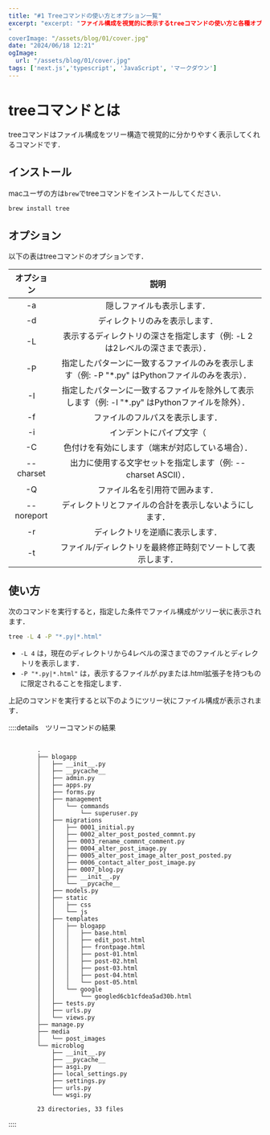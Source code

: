 ```yaml
---
title: "#1 Treeコマンドの使い方とオプション一覧"
excerpt: "excerpt: "ファイル構成を視覚的に表示するtreeコマンドの使い方と各種オプションを徹底解説します．効率的なファイル管理に役立つツールとして，オプション設定でツリー表示をカスタマイズしてみましょう．"
"
coverImage: "/assets/blog/01/cover.jpg"
date: "2024/06/18 12:21"
ogImage:
  url: "/assets/blog/01/cover.jpg"
tags: ['next.js','typescript', 'JavaScript', 'マークダウン']
---
```


# treeコマンドとは

treeコマンドはファイル構成をツリー構造で視覚的に分かりやすく表示してくれるコマンドです．

## インストール

macユーザの方は`brew`でtreeコマンドをインストールしてください．

```bash
brew install tree
```


## オプション

以下の表はtreeコマンドのオプションです．

| オプション       | 説明 |
|:----------------:|:------:|
| -a             | 隠しファイルも表示します． |
| -d             | ディレクトリのみを表示します． |
| -L             | 表示するディレクトリの深さを指定します（例: -L 2 は2レベルの深さまで表示）． |
| -P             | 指定したパターンに一致するファイルのみを表示します（例: -P "*.py" はPythonファイルのみを表示）． |
| -I             | 指定したパターンに一致するファイルを除外して表示します（例: -I "*.py" はPythonファイルを除外）． |
| -f             | ファイルのフルパスを表示します． |
| -i             | インデントにパイプ文字（|）を使用せず，スペースのみを使用します． |
| -C             | 色付けを有効にします（端末が対応している場合）． |
| --charset      | 出力に使用する文字セットを指定します（例: --charset ASCII）． |
| -Q             | ファイル名を引用符で囲みます． |
| --noreport     | ディレクトリとファイルの合計を表示しないようにします． |
| -r             | ディレクトリを逆順に表示します． |
| -t             | ファイル/ディレクトリを最終修正時刻でソートして表示します． |

## 使い方

次のコマンドを実行すると，指定した条件でファイル構成がツリー状に表示されます．

```bash
tree -L 4 -P "*.py|*.html"                                
```


- `-L 4` は，現在のディレクトリから4レベルの深さまでのファイルとディレクトリを表示します．
- `-P "*.py|*.html"` は，表示するファイルが.pyまたは.html拡張子を持つものに限定されることを指定します．

上記のコマンドを実行すると以下のようにツリー状にファイル構成が表示されます．


::::details　ツリーコマンドの結果
```

        .
        ├── blogapp
        │   ├── __init__.py
        │   ├── __pycache__
        │   ├── admin.py
        │   ├── apps.py
        │   ├── forms.py
        │   ├── management
        │   │   └── commands
        │   │       └── superuser.py
        │   ├── migrations
        │   │   ├── 0001_initial.py
        │   │   ├── 0002_alter_post_posted_commnt.py
        │   │   ├── 0003_rename_commnt_comment.py
        │   │   ├── 0004_alter_post_image.py
        │   │   ├── 0005_alter_post_image_alter_post_posted.py
        │   │   ├── 0006_contact_alter_post_image.py
        │   │   ├── 0007_blog.py
        │   │   ├── __init__.py
        │   │   └── __pycache__
        │   ├── models.py
        │   ├── static
        │   │   ├── css
        │   │   └── js
        │   ├── templates
        │   │   ├── blogapp
        │   │   │   ├── base.html
        │   │   │   ├── edit_post.html
        │   │   │   ├── frontpage.html
        │   │   │   ├── post-01.html
        │   │   │   ├── post-02.html
        │   │   │   ├── post-03.html
        │   │   │   ├── post-04.html
        │   │   │   └── post-05.html
        │   │   └── google
        │   │       └── googled6cb1cfdea5ad30b.html
        │   ├── tests.py
        │   ├── urls.py
        │   └── views.py
        ├── manage.py
        ├── media
        │   └── post_images
        └── microblog
            ├── __init__.py
            ├── __pycache__
            ├── asgi.py
            ├── local_settings.py
            ├── settings.py
            ├── urls.py
            └── wsgi.py
        
        23 directories, 33 files

```
::::